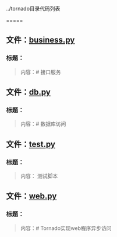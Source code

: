 ../tornado目录代码列表
=====

## 文件：[business.py](business.py)
### 标题：
> 内容：#   接口服务

## 文件：[db.py](db.py)
### 标题：
> 内容：#   数据库访问

## 文件：[test.py](test.py)
### 标题：
> 内容： 测试脚本

## 文件：[web.py](web.py)
### 标题：
> 内容：# Tornado实现web程序异步访问

